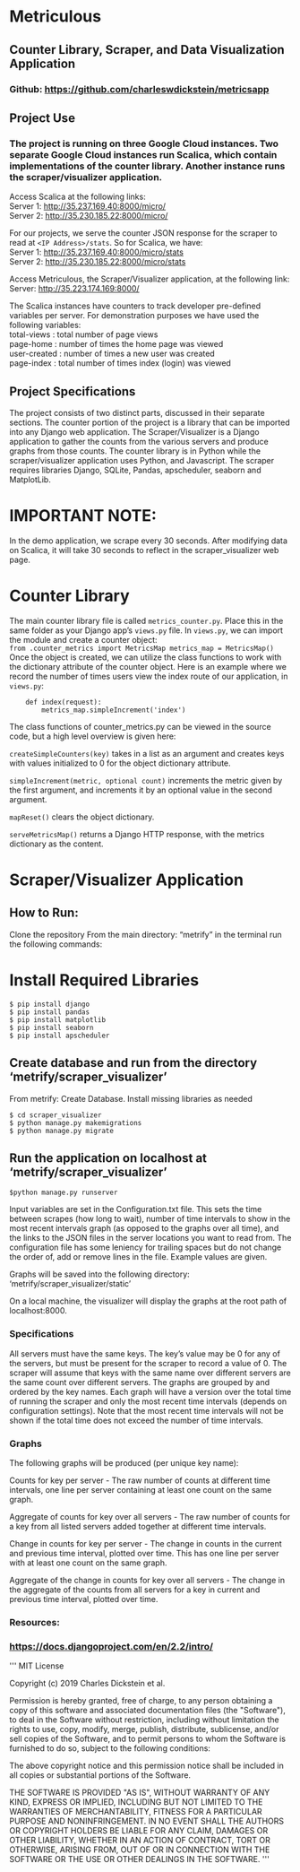 # Metriculous
## Counter Library, Scraper, and Data Visualization Application
### Github: https://github.com/charleswdickstein/metricsapp

## Project Use

### The project is running on three Google Cloud instances. Two separate Google Cloud instances run Scalica, which contain implementations of the counter library. Another instance runs the scraper/visualizer application. 

Access Scalica at the following links: <br/>
Server 1: http://35.237.169.40:8000/micro/ <br/>
Server 2: http://35.230.185.22:8000/micro/

For our projects, we serve the counter JSON response for the scraper to read at
 `<IP Address>/stats`. So for Scalica, we have:<br/>
Server 1: http://35.237.169.40:8000/micro/stats<br/>
Server 2: http://35.230.185.22:8000/micro/stats

Access Metriculous, the Scraper/Visualizer application, at the following link:<br/>
Server: http://35.223.174.169:8000/


The Scalica instances have counters to track developer pre-defined variables per server. For demonstration purposes we have used the following variables:<br/>
total-views : total number of page views<br/>
page-home : number of times the home page was viewed<br/>
user-created : number of times a new user was created<br/>
page-index : total number of times index (login) was viewed

## Project Specifications

The project consists of two distinct parts, discussed in their separate sections. The counter portion of the project is a library that can be imported into any Django web application. The Scraper/Visualizer is a Django application to gather the counts from the various servers and produce graphs from those counts. The counter library is in Python while the scraper/visualizer application uses Python, and Javascript. The scraper requires libraries Django, SQLite, Pandas, apscheduler, seaborn and MatplotLib.

# IMPORTANT NOTE: 
In the demo application, we scrape every 30 seconds. After modifying data on Scalica, it will take 30 seconds to reflect in the scraper_visualizer web page. 

# Counter Library

The main counter library file is called `metrics_counter.py`. Place this in the same folder as your Django app’s `views.py` file. In `views.py`, we can import the module and create a counter object:<br/>
	```from .counter_metrics import MetricsMap
	metrics_map = MetricsMap()```
Once the object is created, we can utilize the class functions to work with the dictionary attribute of the counter object. Here is an example where we record the number of times users view the index route of our application, in `views.py`:<br/>
```	metrics_map = MetricsMap()
	def index(request):
	    metrics_map.simpleIncrement('index')
```

The class functions of counter_metrics.py can be viewed in the source code, but a high level overview is given here:<br/>

`createSimpleCounters(key)` takes in a list as an argument and creates keys with values initialized to 0 for the object dictionary attribute.<br/>

`simpleIncrement(metric, optional count)` increments the metric given by the first argument, and increments it by an optional value in the second argument. <br/>

`mapReset()` clears the object dictionary. <br/>

`serveMetricsMap()` returns a Django HTTP response, with the metrics dictionary as the content.
	

	

# Scraper/Visualizer Application

## How to Run:
Clone the repository
From the main directory: “metrify” in the terminal run the following commands:<br/>
# Install Required Libraries
```
$ pip install django
$ pip install pandas
$ pip install matplotlib
$ pip install seaborn
$ pip install apscheduler
```
## Create database and run from the directory ‘metrify/scraper_visualizer’
From metrify:
Create Database. Install missing libraries as needed 
```
$ cd scraper_visualizer
$ python manage.py makemigrations
$ python manage.py migrate
```
## Run the application on localhost at ‘metrify/scraper_visualizer’
`$python manage.py runserver`

Input variables are set in the Configuration.txt file. This sets the time between scrapes (how long to wait), number of time intervals to show in the most recent intervals graph (as opposed to the graphs over all time), and the links to the JSON files in the server locations you want to read from. The configuration file has some leniency for trailing spaces but do not change the order of, add or remove lines in the file. Example values are given.

Graphs will be saved into the following directory: ‘metrify/scraper_visualizer/static’

On a local machine, the visualizer will display the graphs at the root path of localhost:8000.

### Specifications

All servers must have the same keys. The key’s value may be 0 for any of the servers, but must be present for the scraper to record a value of 0. The scraper will assume that keys with the same name over different servers are the same count over different servers. 
The graphs are grouped by and ordered by the key names. Each graph will have a version over the total time of running the scraper and only the most recent time intervals (depends on configuration settings). Note that the most recent time intervals will not be shown if the total time does not exceed the number of time intervals. 

### Graphs

The following graphs will be produced (per unique key name):

Counts for key per server - The raw number of counts at different time intervals, one line per server containing at least one count on the same graph.

Aggregate of counts for key over all servers - The raw number of counts for a key from all listed servers added together at different time intervals.

Change in counts for key per server - The change in counts in the current and previous time interval, plotted over time. This has one line per server with at least one count on the same graph.

Aggregate of the change in counts for key over all servers - The change in the aggregate of the counts from all servers for a key in current and previous time interval, plotted over time.


### Resources:
### https://docs.djangoproject.com/en/2.2/intro/

'''
MIT License

Copyright (c) 2019 Charles Dickstein et al.

Permission is hereby granted, free of charge, to any person obtaining a copy
of this software and associated documentation files (the "Software"), to deal
in the Software without restriction, including without limitation the rights
to use, copy, modify, merge, publish, distribute, sublicense, and/or sell
copies of the Software, and to permit persons to whom the Software is
furnished to do so, subject to the following conditions:

The above copyright notice and this permission notice shall be included in all
copies or substantial portions of the Software.

THE SOFTWARE IS PROVIDED "AS IS", WITHOUT WARRANTY OF ANY KIND, EXPRESS OR
IMPLIED, INCLUDING BUT NOT LIMITED TO THE WARRANTIES OF MERCHANTABILITY,
FITNESS FOR A PARTICULAR PURPOSE AND NONINFRINGEMENT. IN NO EVENT SHALL THE
AUTHORS OR COPYRIGHT HOLDERS BE LIABLE FOR ANY CLAIM, DAMAGES OR OTHER
LIABILITY, WHETHER IN AN ACTION OF CONTRACT, TORT OR OTHERWISE, ARISING FROM,
OUT OF OR IN CONNECTION WITH THE SOFTWARE OR THE USE OR OTHER DEALINGS IN THE
SOFTWARE.
'''
